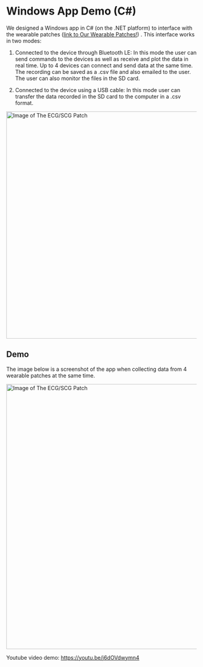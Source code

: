 # Windows App Demo (C#)

We designed a Windows app in C# (on the .NET platform) to interface with the wearable patches ([link to Our Wearable Patches!](https://github.com/mohnikbakht/Cardio_Wearable_Patch)) . This interface works in two modes:

1) Connected to the device through Bluetooth LE: In this mode the user can send commands to the devices as well as receive and plot the data in real time. Up to 4 devices can connect and send data at the same time. The recording can be saved as a .csv file and also emailed to the user. The user can also monitor the files in the SD card.

2) Connected to the device using a USB cable: In this mode user can transfer the data recorded in the SD card to the computer in a .csv format.

<img src="https://github.com/mohnikbakht/Windows_App_Demo/blob/main/Images/overview.png" alt="Image of The ECG/SCG Patch" width="600"/>


## Demo

The image below is a screenshot of the app when collecting data from 4 wearable patches at the same time.

<img src="https://github.com/mohnikbakht/Windows_App_Demo/blob/main/Images/4node_GUI.PNG" alt="Image of The ECG/SCG Patch" width="700"/>

Youtube video demo: https://youtu.be/j6dOVdwymn4

